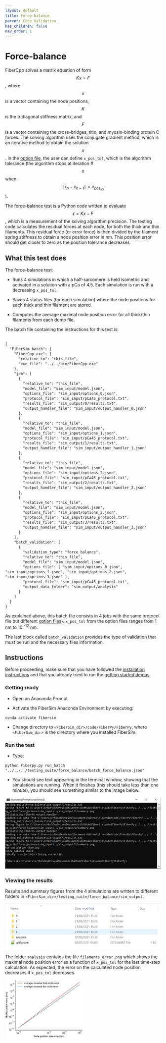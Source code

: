 ```yaml
---
layout: default
title: Force-balance
parent: Code Validation
has_children: false
nav_order: 1
---
```


# Force-balance

FiberCpp solves a matrix equation of form $$K x = F$$, where $$x$$ is a vector containing the node positions, $$K$$ is the tridiagonal stiffness matrix, and $$F$$ is a vector containing the cross-bridges, titin, and myosin-binding protein C forces. The solving algorithm uses the conjugate gradient method, which is an iterative method to obtain the solution $$x$$. In the [option file](../../structures/options/options.html), the user can define `x_pos_tol`, which is the algorithm tolerance (the algorithm stops at iteration #$$n$$ when $$\mid x_{n} - x_{n-1} \mid \lt x_{pos_{tol}}$$). 

The force-balance test is a Python code written to evaluate $$\epsilon = K x - F$$, which is a measurement of the solving algorithm precision. The testing code calculates the residual forces at each node, for both the thick and thin filaments. This residual force (or error force) is then divided by the filament spring stiffness to obtain a node position error in nm. This position error should get closer to zero as the position tolerance decreases. 

## What this test does

The force-balance test:

+ Runs 4 simulations in which a half-sarcomere is held isometric and activated in a solution with a pCa of 4.5. Each simulation is run with a decreasing `x_pos_tol`.

+ Saves 4 status files (for each simulation) where the node positions for each thick and thin filament are stored. 

+ Computes the average maximal node position error for all thick/thin filaments from each dump file.

The batch file containing the instructions for this test is:

```

{
  "FiberSim_batch": {
    "FiberCpp_exe": {
      "relative_to": "this_file",
      "exe_file": "../../bin/FiberCpp.exe"
    },
    "job": [
      {
        "relative_to": "this_file",
        "model_file": "sim_input/model.json",
        "options_file": "sim_input/options_0.json",
        "protocol_file": "sim_input/pCa45_protocol.txt",
        "results_file": "sim_output/0/results.txt",
        "output_handler_file": "sim_input/output_handler_0.json"
      },
      {
        "relative_to": "this_file",
        "model_file": "sim_input/model.json",
        "options_file": "sim_input/options_1.json",
        "protocol_file": "sim_input/pCa45_protocol.txt",
        "results_file": "sim_output/1/results.txt",
        "output_handler_file": "sim_input/output_handler_1.json"
      },
      {
        "relative_to": "this_file",
        "model_file": "sim_input/model.json",
        "options_file": "sim_input/options_2.json",
        "protocol_file": "sim_input/pCa45_protocol.txt",
        "results_file": "sim_output/2/results.txt",
        "output_handler_file": "sim_input/output_handler_2.json"
      },
      {
        "relative_to": "this_file",
        "model_file": "sim_input/model.json",
        "options_file": "sim_input/options_3.json",
        "protocol_file": "sim_input/pCa45_protocol.txt",
        "results_file": "sim_output/3/results.txt",
        "output_handler_file": "sim_input/output_handler_3.json"
      }
    ],
    "batch_validation": [
      {
        "validation_type": "force_balance",
        "relative_to": "this_file",
        "model_file": "sim_input/model.json",
        "options_file": [ "sim_input/options_0.json", "sim_input/options_1.json", "sim_input/options_2.json", "sim_input/options_3.json" ],
        "protocol_file": "sim_input/pCa45_protocol.txt",
        "output_data_folder": "sim_output/analysis"
      }
    ]
  }
}

```

As explained above, this batch file consists in 4 jobs with the same protocol file but different [option files](../../structures/options/options.html)). `x_pos_tol` from the option files ranges from 1 nm to 10 <sup>-12</sup> nm.

The last block called `batch_validation` provides the type of validation that must be run and the necessary files information.

## Instructions

Before proceeding, make sure that you have followed the [installation instructions](../../installation/installation.html) and that you already tried to run the [getting started demos](../../demos/getting_started/getting_started.html).

### Getting ready

+ Open an Anaconda Prompt

+ Activate the FiberSim Anaconda Environment by executing:
```
conda activate fibersim
```
+ Change directory to `<FiberSim_dir>/code/FiberPy/FiberPy`, where `<FiberSim_dir>` is the directory where you installed FiberSim. 

### Run the test

+ Type:
 ```
python Fiberpy.py run_batch "../../../testing_suite/force_balance/batch_force_balance.json"
 ```

+ You should see text appearing in the terminal window, showing that the simulations are running. When it finishes (this should take less than one minute), you should see something similar to the image below.

![command prompt](command_prompt.png)

### Viewing the results

Results and summary figures from the 4 simulations are written to different folders in `<FiberSim_dir>/testing_suite/force_balance/sim_output`. 

<img src='output_folder.PNG'>

The folder `analysis` contains the file `filaments_error.png` which shows the maximal node position error as a function of `x_pos_tol` for the last time-step calculation. As expected, the error on the calculated node position decreases if `x_pos_tol` decreases.

<img src='filaments_error.png' width="50%">
